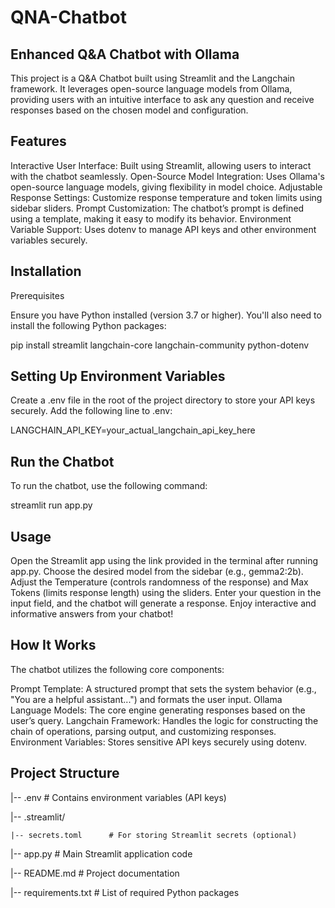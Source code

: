 # QNA-Chatbot
## Enhanced Q&A Chatbot with Ollama
This project is a Q&A Chatbot built using Streamlit and the Langchain framework. It leverages open-source language models from Ollama, providing users with an intuitive interface to ask any question and receive responses based on the chosen model and configuration.

## Features
Interactive User Interface: Built using Streamlit, allowing users to interact with the chatbot seamlessly.
Open-Source Model Integration: Uses Ollama's open-source language models, giving flexibility in model choice.
Adjustable Response Settings: Customize response temperature and token limits using sidebar sliders.
Prompt Customization: The chatbot’s prompt is defined using a template, making it easy to modify its behavior.
Environment Variable Support: Uses dotenv to manage API keys and other environment variables securely.

## Installation

Prerequisites

Ensure you have Python installed (version 3.7 or higher). You'll also need to install the following Python packages:

pip install streamlit langchain-core langchain-community python-dotenv

## Setting Up Environment Variables

Create a .env file in the root of the project directory to store your API keys securely. Add the following line to .env:

LANGCHAIN_API_KEY=your_actual_langchain_api_key_here

## Run the Chatbot
To run the chatbot, use the following command:

streamlit run app.py


## Usage

Open the Streamlit app using the link provided in the terminal after running app.py.
Choose the desired model from the sidebar (e.g., gemma2:2b).
Adjust the Temperature (controls randomness of the response) and Max Tokens (limits response length) using the sliders.
Enter your question in the input field, and the chatbot will generate a response.
Enjoy interactive and informative answers from your chatbot!

## How It Works

The chatbot utilizes the following core components:

Prompt Template: A structured prompt that sets the system behavior (e.g., "You are a helpful assistant...") and formats the user input.
Ollama Language Models: The core engine generating responses based on the user’s query.
Langchain Framework: Handles the logic for constructing the chain of operations, parsing output, and customizing responses.
Environment Variables: Stores sensitive API keys securely using dotenv.

## Project Structure
|-- .env                  # Contains environment variables (API keys)

|-- .streamlit/

    |-- secrets.toml      # For storing Streamlit secrets (optional)
    
|-- app.py                # Main Streamlit application code

|-- README.md             # Project documentation

|-- requirements.txt      # List of required Python packages






